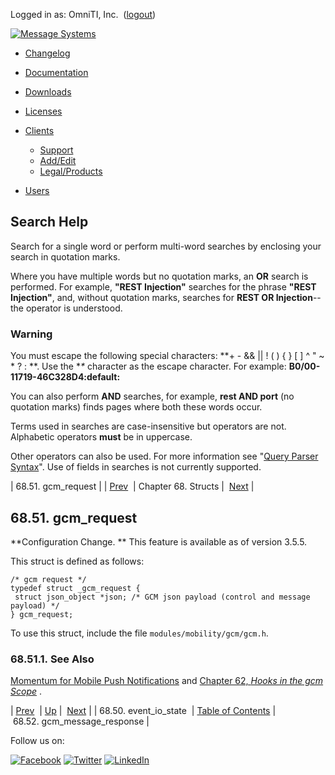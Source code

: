 Logged in as: OmniTI, Inc.  ([logout](https://support.messagesystems.com/logout.php))

[![Message Systems](https://support.messagesystems.com/images/ms-white205.png)](https://support.messagesystems.com/start.php) 

*   [Changelog](https://support.messagesystems.com/start.php?show=changelog)
*   [Documentation](https://support.messagesystems.com/docs/)
*   [Downloads](https://support.messagesystems.com/start.php)

*   [Licenses](https://support.messagesystems.com/license_summary.php)
*   <a href="">Clients</a>
    *   [Support](https://support.messagesystems.com/cs.php)
    *   [Add/Edit](https://support.messagesystems.com/edit_client.php)
    *   [Legal/Products](https://support.messagesystems.com/edit_products.php)
*   [Users](https://support.messagesystems.com/edit_customer.php)

## Search Help

Search for a single word or perform multi-word searches by enclosing your search in quotation marks.

Where you have multiple words but no quotation marks, an **OR** search is performed. For example, **"REST Injection"** searches for the phrase **"REST Injection"**, and, without quotation marks, searches for **REST OR Injection**--the operator is understood.

### Warning

You must escape the following special characters: **+ - && || ! ( ) { } [ ] ^ " ~ * ? : \**. Use the **\** character as the escape character. For example: **B0/00-11719-46C328D4\:default\:**

You can also perform **AND** searches, for example, **rest AND port** (no quotation marks) finds pages where both these words occur.

Terms used in searches are case-insensitive but operators are not. Alphabetic operators **must** be in uppercase.

Other operators can also be used. For more information see "[Query Parser Syntax](https://lucene.apache.org/core/old_versioned_docs/versions/3_0_0/queryparsersyntax.html)". Use of fields in searches is not currently supported.

| 68.51. gcm_request |
| [Prev](structs.event_io_state.php)  | Chapter 68. Structs |  [Next](structs.gcm_message_response.php) |

## 68.51. gcm_request

**Configuration Change. ** This feature is available as of version 3.5.5.

This struct is defined as follows:

```
/* gcm request */
typedef struct _gcm_request {
 struct json_object *json; /* GCM json payload (control and message payload) */
} gcm_request;
```

To use this struct, include the file `modules/mobility/gcm/gcm.h`.

### 68.51.1. See Also

[Momentum for Mobile Push Notifications](https://support.messagesystems.com/docs/web-push/) and [Chapter 62, *Hooks in the gcm Scope*](hooks.gcm.php "Chapter 62. Hooks in the gcm Scope") .

| [Prev](structs.event_io_state.php)  | [Up](structs.php) |  [Next](structs.gcm_message_response.php) |
| 68.50. event_io_state  | [Table of Contents](index.php) |  68.52. gcm_message_response |

Follow us on:

[![Facebook](https://support.messagesystems.com/images/icon-facebook.png)](http://www.facebook.com/messagesystems) [![Twitter](https://support.messagesystems.com/images/icon-twitter.png)](http://twitter.com/#!/MessageSystems) [![LinkedIn](https://support.messagesystems.com/images/icon-linkedin.png)](http://www.linkedin.com/company/message-systems)